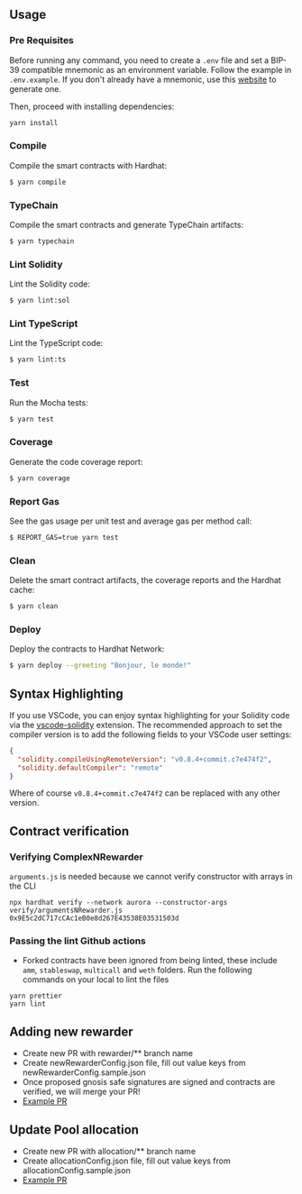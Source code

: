 ## Usage

### Pre Requisites

Before running any command, you need to create a `.env` file and set a BIP-39 compatible mnemonic as an environment
variable. Follow the example in `.env.example`. If you don't already have a mnemonic, use this [website](https://iancoleman.io/bip39/) to generate one.

Then, proceed with installing dependencies:

```sh
yarn install
```

### Compile

Compile the smart contracts with Hardhat:

```sh
$ yarn compile
```

### TypeChain

Compile the smart contracts and generate TypeChain artifacts:

```sh
$ yarn typechain
```

### Lint Solidity

Lint the Solidity code:

```sh
$ yarn lint:sol
```

### Lint TypeScript

Lint the TypeScript code:

```sh
$ yarn lint:ts
```

### Test

Run the Mocha tests:

```sh
$ yarn test
```

### Coverage

Generate the code coverage report:

```sh
$ yarn coverage
```

### Report Gas

See the gas usage per unit test and average gas per method call:

```sh
$ REPORT_GAS=true yarn test
```

### Clean

Delete the smart contract artifacts, the coverage reports and the Hardhat cache:

```sh
$ yarn clean
```

### Deploy

Deploy the contracts to Hardhat Network:

```sh
$ yarn deploy --greeting "Bonjour, le monde!"
```

## Syntax Highlighting

If you use VSCode, you can enjoy syntax highlighting for your Solidity code via the
[vscode-solidity](https://github.com/juanfranblanco/vscode-solidity) extension. The recommended approach to set the
compiler version is to add the following fields to your VSCode user settings:

```json
{
  "solidity.compileUsingRemoteVersion": "v0.8.4+commit.c7e474f2",
  "solidity.defaultCompiler": "remote"
}
```

Where of course `v0.8.4+commit.c7e474f2` can be replaced with any other version.

## Contract verification

### Verifying ComplexNRewarder

`arguments.js` is needed because we cannot verify constructor with arrays in the CLI

```
npx hardhat verify --network aurora --constructor-args verify/argumentsNRewarder.js 0x9E5c2dC717cCAc1eB0e8d267E43538E03531503d
```

### Passing the lint Github actions

- Forked contracts have been ignored from being linted, these include `amm`, `stableswap`, `multicall` and `weth` folders.
  Run the following commands on your local to lint the files

```
yarn prettier
yarn lint
```

## Adding new rewarder

- Create new PR with rewarder/\*\* branch name
- Create newRewarderConfig.json file, fill out value keys from newRewarderConfig.sample.json
- Once proposed gnosis safe signatures are signed and contracts are verified, we will merge your PR!
- [Example PR](https://github.com/trisolaris-labs/trisolaris_core/pull/94)

## Update Pool allocation

- Create new PR with allocation/\*\* branch name
- Create allocationConfig.json file, fill out value keys from allocationConfig.sample.json
- [Example PR](https://github.com/trisolaris-labs/trisolaris_core/pull/95)
